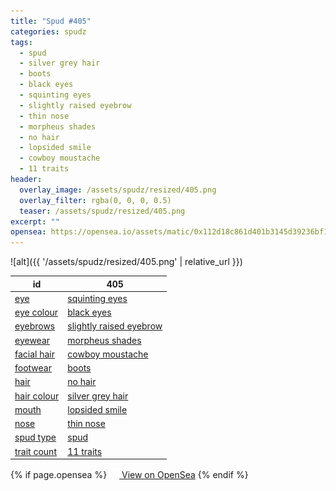 ```yaml
---
title: "Spud #405"
categories: spudz
tags:
  - spud
  - silver grey hair
  - boots
  - black eyes
  - squinting eyes
  - slightly raised eyebrow
  - thin nose
  - morpheus shades
  - no hair
  - lopsided smile
  - cowboy moustache
  - 11 traits
header:
  overlay_image: /assets/spudz/resized/405.png
  overlay_filter: rgba(0, 0, 0, 0.5)
  teaser: /assets/spudz/resized/405.png
excerpt: ""
opensea: https://opensea.io/assets/matic/0x112d18c861d401b3145d39236bf149f01e18beed/405
---
```

![alt]({{ '/assets/spudz/resized/405.png' | relative_url }})

| id | 405 |
|-|-|
| <a href="/traits/eye/#trait-type">eye</a> | <a href="/traits/eye/squinting-eyes/1/#trait">squinting eyes</a> |
| <a href="/traits/eye-colour/#trait-type">eye colour</a> | <a href="/traits/eye-colour/black-eyes/1/#trait">black eyes</a> |
| <a href="/traits/eyebrows/#trait-type">eyebrows</a> | <a href="/traits/eyebrows/slightly-raised-eyebrow/1/#trait">slightly raised eyebrow</a> |
| <a href="/traits/eyewear/#trait-type">eyewear</a> | <a href="/traits/eyewear/morpheus-shades/1/#trait">morpheus shades</a> |
| <a href="/traits/facial-hair/#trait-type">facial hair</a> | <a href="/traits/facial-hair/cowboy-moustache/1/#trait">cowboy moustache</a> |
| <a href="/traits/footwear/#trait-type">footwear</a> | <a href="/traits/footwear/boots/1/#trait">boots</a> |
| <a href="/traits/hair/#trait-type">hair</a> | <a href="/traits/hair/no-hair/1/#trait">no hair</a> |
| <a href="/traits/hair-colour/#trait-type">hair colour</a> | <a href="/traits/hair-colour/silver-grey-hair/1/#trait">silver grey hair</a> |
| <a href="/traits/mouth/#trait-type">mouth</a> | <a href="/traits/mouth/lopsided-smile/1/#trait">lopsided smile</a> |
| <a href="/traits/nose/#trait-type">nose</a> | <a href="/traits/nose/thin-nose/1/#trait">thin nose</a> |
| <a href="/traits/spud-type/#trait-type">spud type</a> | <a href="/traits/spud-type/spud/1/#trait">spud</a> |
| <a href="/traits/trait-count/#trait-type">trait count</a> | <a href="/traits/trait-count/11-traits/1/#trait">11 traits</a> |

{% if page.opensea %}
<a href="{{page.opensea}}" class="btn btn--info" onclick="window.open(this.href, '_blank'); return false;"><img src="/assets/images/opensea.svg" width="16px"><span>  View on OpenSea</span></a>
{% endif %}
